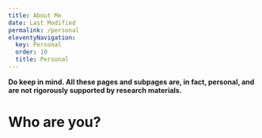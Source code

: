 ```yaml
---
title: About Me
date: Last Modified 
permalink: /personal
eleventyNavigation:
  key: Personal 
  order: 10
  title: Personal
---
```


**Do keep in mind. All these pages and subpages are, in fact, personal, and are not rigorously supported by research materials.**

# Who are you?









